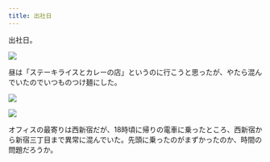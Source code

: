 ```yaml
---
title: 出社日
---
```


出社日。

![](https://photos.apkas.net/medium/202310/20231024-102716.webp)

昼は「ステーキライスとカレーの店」というのに行こうと思ったが、やたら混んでいたのでいつものつけ麺にした。

![](https://photos.apkas.net/medium/202310/20231024-134621.webp)

![](https://photos.apkas.net/medium/202310/20231024-141025.webp)


オフィスの最寄りは西新宿だが、18時頃に帰りの電車に乗ったところ、西新宿から新宿三丁目まで異常に混んでいた。先頭に乗ったのがまずかったのか、時間の問題だろうか。
